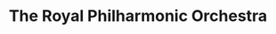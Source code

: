 ---
title: "The Royal Philharmonic Orchestra"
summary: "**For chorus credit use .** The R.P.O. was founded by Sir Thomas Beecham in 1946 and is based in London at Cadogan Hall with seasons at Royal Albert Hall. RPO tours regionally and has played in 30 countries. Notable conductors have included Antal Doráti and André Previn; Maestro Daniele Gatti has been Music Director since 1996. The orchestra reaches out through its Community and Education programme and records for major commercial record companies, as well as its own label. A sister artist is The Royal Philharmonic Concert Orchestra, formed in 1987 for light classical and pops, as well as traditional classical music."
image: "the-royal-philharmonic-orchestra.jpg"
apple_music_artist_url: "https://music.apple.com/gb/artist/the-royal-philharmonic-orchestra/1513864587"
wikipedia_url: "none"
---